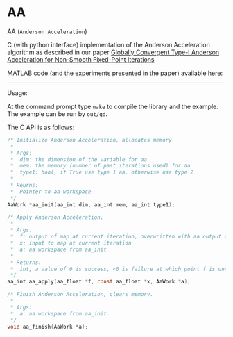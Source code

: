 AA
====

AA (`Anderson Acceleration`)

C (with python interface) implementation of the Anderson Acceleration algorithm as described in our paper [Globally Convergent Type-I Anderson Acceleration for Non-Smooth Fixed-Point Iterations](https://web.stanford.edu/~boyd/papers/nonexp_global_aa1.html)

MATLAB code (and the experiments presented in the paper) available [here](https://github.com/cvxgrp/nonexp_global_aa1/): 

----
Usage:

At the command prompt type `make` to compile the library and the example. The
example can be run by `out/gd`.

The C API is as follows:

```C
/* Initialize Anderson Acceleration, allocates memory.
 *
 * Args:
 *  dim: the dimension of the variable for aa
 *  mem: the memory (number of past iterations used) for aa
 *  type1: bool, if True use type 1 aa, otherwise use type 2
 *
 * Reurns:
 *  Pointer to aa workspace
 */
AaWork *aa_init(aa_int dim, aa_int mem, aa_int type1);

/* Apply Anderson Acceleration.
 *
 * Args:
 *  f: output of map at current iteration, overwritten with aa output at end.
 *  x: input to map at current iteration
 *  a: aa workspace from aa_init
 *
 * Returns:
 *  int, a value of 0 is success, <0 is failure at which point f is unchanged
 */
aa_int aa_apply(aa_float *f, const aa_float *x, AaWork *a);

/* Finish Anderson Acceleration, clears memory.
 *
 * Args:
 *  a: aa workspace from aa_init.
 */
void aa_finish(AaWork *a);
```

